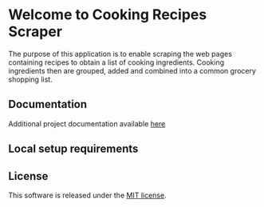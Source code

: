 # Welcome to Cooking Recipes Scraper

The purpose of this application is to enable scraping the web pages containing recipes to obtain a list of cooking ingredients. Cooking ingredients then are grouped, added and combined into a common grocery shopping list.

## Documentation
Additional project documentation available [here](/docs/index.md)

## Local setup requirements


## License
This software is released under the [MIT license](/LICENSE).
